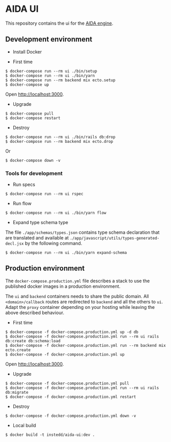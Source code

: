 # AIDA UI

This repository contains the ui for the [AIDA engine](https://github.com/instedd/aida).

## Development environment

* Install Docker

* First time

```
$ docker-compose run --rm ui ./bin/setup
$ docker-compose run --rm ui ./bin/yarn
$ docker-compose run --rm backend mix ecto.setup
$ docker-compose up
```

Open [http://localhost:3000](http://localhost:3000).

* Upgrade

```
$ docker-compose pull
$ docker-compose restart
```

* Destroy

```
$ docker-compose run --rm ui ./bin/rails db:drop
$ docker-compose run --rm backend mix ecto.drop
```

Or

```
$ docker-compose down -v
```

### Tools for development

* Run specs

```
$ docker-compose run --rm ui rspec
```

* Run flow

```
$ docker-compose run --rm ui ./bin/yarn flow
```

* Expand type schema type

The file `./app/schemas/types.json` contains type schema declaration
that are translated and available at `./app/javascript/utils/types-generated-decl.jsx`
by the following command.

```
$ docker-compose run --rm ui ./bin/yarn expand-schema
```

## Production environment

The `docker-compose.production.yml` file describes a stack to use the published
docker images in a production environment.

The `ui` and `backend` containers needs to share the public domain.
All `<domain>/callback` routes are redirected to `backend` and all the others to `ui`.
Adapt the `proxy` container depending on your hosting while leaving the above described behaviour.

* First time

```
$ docker-compose -f docker-compose.production.yml up -d db
$ docker-compose -f docker-compose.production.yml run --rm ui rails db:create db:schema:load
$ docker-compose -f docker-compose.production.yml run --rm backend mix ecto.create
$ docker-compose -f docker-compose.production.yml up
```

Open [http://localhost:3000](http://localhost:3000).

* Upgrade

```
$ docker-compose -f docker-compose.production.yml pull
$ docker-compose -f docker-compose.production.yml run --rm ui rails db:migrate
$ docker-compose -f docker-compose.production.yml restart
```

* Destroy

```
$ docker-compose -f docker-compose.production.yml down -v
```

* Local build

```
$ docker build -t instedd/aida-ui:dev .
```
